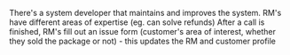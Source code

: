 
There's a system developer that maintains and improves the system.
RM's have different areas of expertise (eg. can solve refunds)
After a call is finished, RM's fill out an issue form (customer's area of interest, whether they sold the package or not) - this updates the RM and customer profile
